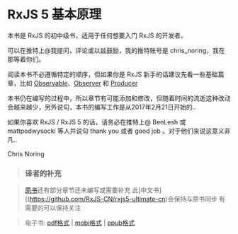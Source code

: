 # RxJS 5 基本原理

本书是 RxJS 的初中级书，适用于任何想要入门 RxJS 的开发者。

可以在推特上@我提问，评论或以兹鼓励，我的推特账号是 chris_noring，我在那等着你们。

阅读本书不必遵循特定的顺序，但如果你是 RxJS 新手的话建议先看一些基础篇章，比如 [Observable](./content/observable-anatomy.md)、[Observer](./content/observer.md) 和 [Producer](./content/producer.md)

本书仍在编写的过程中，所以章节有可能添加和修改，但随着时间的流逝这种改动会越来越少，另外说句，本书的编写工作是从2017年2月21日开始的..

如果你喜欢 RxJS / RxJS 5 的话，请务必在推特上@ BenLesh 或 mattpodwysocki 等人并说句 thank you 或者 good job 。对于他们来说这意义非凡..

Chris Noring

> ### 译者的补充

> [原书](https://chrisnoring.gitbooks.io/rxjs-5-ultimate/content/)还有部分章节还未编写或需要补充 此[中文书]((https://github.com/RxJS-CN/rxjs5-ultimate-cn)会保持与原书同步 有需要的可以保持关注

> 电子书: [pdf格式](./ebook/RxJS5基本原理.pdf) | [mobi格式](./ebook/RxJS5基本原理.mobi) | [epub格式](./ebook/RxJS5基本原理.epub)
